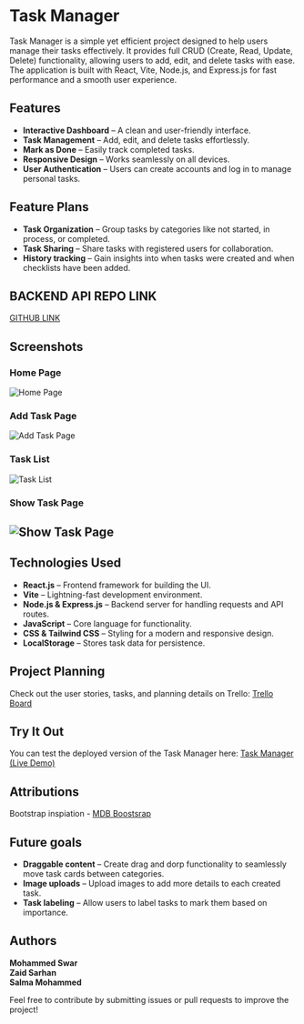# Task Manager

Task Manager is a simple yet efficient project designed to help users manage their tasks effectively. It provides full CRUD (Create, Read, Update, Delete) functionality, allowing users to add, edit, and delete tasks with ease. The application is built with React, Vite, Node.js, and Express.js for fast performance and a smooth user experience.


## Features
- **Interactive Dashboard** – A clean and user-friendly interface.
- **Task Management** – Add, edit, and delete tasks effortlessly.
- **Mark as Done** – Easily track completed tasks.
- **Responsive Design** – Works seamlessly on all devices.
- **User Authentication** – Users can create accounts and log in to manage personal tasks.


## Feature Plans
- **Task Organization** – Group tasks by categories like not started, in process, or completed.
- **Task Sharing** – Share tasks with registered users for collaboration.
- **History tracking** – Gain insights into when tasks were created and when checklists have been added.


## BACKEND API REPO LINK

[GITHUB LINK](https://github.com/mohdswar/express-api-jwt-task-manager)


## Screenshots

### Home Page
![Home Page](https://github.com/user-attachments/assets/f132d275-09db-493d-b523-be66073f35a9)

### Add Task Page
![Add Task Page](https://github.com/user-attachments/assets/d2991c93-57da-4d37-9bc1-7192104efd5f)

### Task List
![Task List](https://github.com/user-attachments/assets/d7446a2f-06ae-465a-a43d-839c4f20cf62)

### Show Task Page
![Show Task Page](https://github.com/user-attachments/assets/f7f86500-aedf-4c80-8a19-1e9202158051)
---

## Technologies Used

- **React.js** – Frontend framework for building the UI.
- **Vite** – Lightning-fast development environment.
- **Node.js & Express.js** – Backend server for handling requests and API routes.
- **JavaScript** – Core language for functionality.
- **CSS & Tailwind CSS** – Styling for a modern and responsive design.
- **LocalStorage** – Stores task data for persistence.


## Project Planning
Check out the user stories, tasks, and planning details on Trello:
[Trello Board](https://trello.com/b/y6Cx5oZQ/project-3-crud-task-management-tool)


## Try It Out
You can test the deployed version of the Task Manager here:
[Task Manager (Live Demo)](https://react-jwt-task-manager.vercel.app/)

## Attributions

Bootstrap inspiation - [MDB Boostsrap](https://mdbootstrap.com/)

## Future goals
- **Draggable content** – Create drag and dorp functionality to seamlessly move task cards between categories.
- **Image uploads** – Upload images to add more details to each created task.
- **Task labeling** – Allow users to label tasks to mark them based on importance.


## Authors
**Mohammed Swar**  
**Zaid Sarhan**  
**Salma Mohammed**

Feel free to contribute by submitting issues or pull requests to improve the project!
